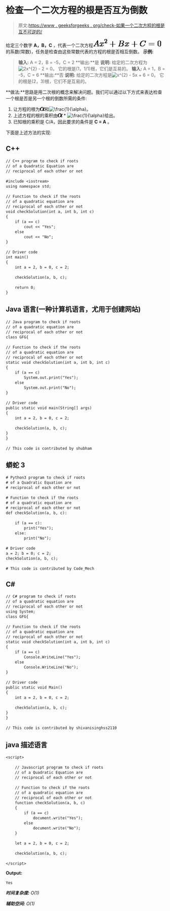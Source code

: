 # 检查一个二次方程的根是否互为倒数

> 原文:[https://www . geeksforgeeks . org/check-如果一个二次方程的根是互不可逆的/](https://www.geeksforgeeks.org/check-if-roots-of-a-quadratic-equation-are-reciprocal-of-each-other-or-not/)

给定三个数字 **A，B，C** ，代表一个二次方程![Ax^{2} + Bx + C = 0    ](img/4c92dd3544152625fa4c57a540d2dfb0.png "Rendered by QuickLaTeX.com")的系数(常数)，任务是检查由这些常数代表的方程的根是否相互倒数。
**示例:**

> **输入:** A = 2，B = -5，C = 2
> **输出:**是
> **说明:**
> 给定的二次方程为![2x^{2} - 2 = 0    ](img/eb047e84090941afb59d3aacec3307a3.png "Rendered by QuickLaTeX.com")。
> 它的根是(1，1/1)根，它们是互易的。
> **输入:** A = 1，B = -5，C = 6
> **输出:**否
> **说明:**
> 给定的二次方程是![x^{2} - 5x + 6 = 0    ](img/24ee63de46726b9c7f67452819a7d056.png "Rendered by QuickLaTeX.com")。
> 它的根是(2，3)根，它们不是互易的。

**做法:**思路是用二次根的概念来解决问题。我们可以通过以下方式来表达检查一个根是否是另一个根的倒数所需的条件:

1.  让方程的根为![\alpha    ](img/d41e9caba5f4ccbd71e1d25d64639f14.png "Rendered by QuickLaTeX.com")和![\frac{1}{\alpha}    ](img/82fd8cbdcb226c7d8d3911b342e4777e.png "Rendered by QuickLaTeX.com")。
2.  上述方程的根的乘积由![\alpha    ](img/d41e9caba5f4ccbd71e1d25d64639f14.png "Rendered by QuickLaTeX.com") * ![\frac{1}{\alpha}    ](img/82fd8cbdcb226c7d8d3911b342e4777e.png "Rendered by QuickLaTeX.com")给出。
3.  已知根的乘积是 C/A，因此要求的条件是 **C = A** 。

下面是上述方法的实现:

## C++

```
// C++ program to check if roots
// of a Quadratic Equation are
// reciprocal of each other or not

#include <iostream>
using namespace std;

// Function to check if the roots
// of a quadratic equation are
// reciprocal of each other or not
void checkSolution(int a, int b, int c)
{
    if (a == c)
        cout << "Yes";
    else
        cout << "No";
}

// Driver code
int main()
{
    int a = 2, b = 0, c = 2;

    checkSolution(a, b, c);

    return 0;
}
```

## Java 语言(一种计算机语言，尤用于创建网站)

```
// Java program to check if roots
// of a quadratic equation are
// reciprocal of each other or not
class GFG{

// Function to check if the roots 
// of a quadratic equation are
// reciprocal of each other or not
static void checkSolution(int a, int b, int c)
{
    if (a == c)
        System.out.print("Yes");
    else
        System.out.print("No");
}

// Driver code
public static void main(String[] args)
{
    int a = 2, b = 0, c = 2;

    checkSolution(a, b, c);
}
}

// This code is contributed by shubham
```

## 蟒蛇 3

```
# Python3 program to check if roots
# of a Quadratic Equation are
# reciprocal of each other or not

# Function to check if the roots
# of a quadratic equation are
# reciprocal of each other or not
def checkSolution(a, b, c):

    if (a == c):
        print("Yes");
    else:
        print("No");

# Driver code
a = 2; b = 0; c = 2;
checkSolution(a, b, c);

# This code is contributed by Code_Mech
```

## C#

```
// C# program to check if roots
// of a quadratic equation are
// reciprocal of each other or not
using System;
class GFG{

// Function to check if the roots
// of a quadratic equation are
// reciprocal of each other or not
static void checkSolution(int a, int b, int c)
{
    if (a == c)
        Console.WriteLine("Yes");
    else
        Console.WriteLine("No");
}

// Driver code
public static void Main()
{
    int a = 2, b = 0, c = 2;

    checkSolution(a, b, c);
}
}

// This code is contributed by shivanisinghss2110
```

## java 描述语言

```
<script>

    // Javascript program to check if roots
    // of a Quadratic Equation are
    // reciprocal of each other or not

    // Function to check if the roots
    // of a quadratic equation are
    // reciprocal of each other or not
    function checkSolution(a, b, c)
    {
        if (a == c)
            document.write("Yes");
        else
            document.write("No");
    }

    let a = 2, b = 0, c = 2;

    checkSolution(a, b, c);

</script>
```

**Output:** 

```
Yes
```

***时间复杂度:** O(1)*

***辅助空间:** O(1)*